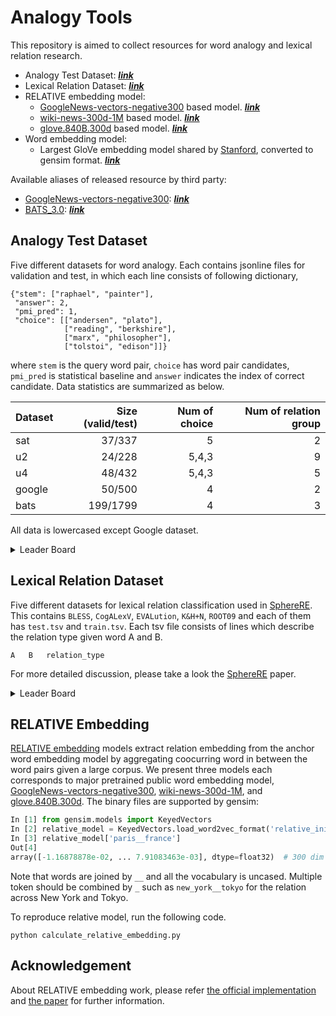 # Analogy Tools 
This repository is aimed to collect resources for word analogy and lexical relation research.
- Analogy Test Dataset: [***link***](https://github.com/asahi417/AnalogyTools/releases/download/0.0.0/analogy_test_dataset.tar.gz)
- Lexical Relation Dataset: [***link***](https://github.com/asahi417/AnalogyTools/releases/download/0.0.0/lexical_relation_dataset.tar.gz)
- RELATIVE embedding model:
    - [GoogleNews-vectors-negative300](https://drive.google.com/file/d/0B7XkCwpI5KDYNlNUTTlSS21pQmM/edit) based model. [***link***](https://github.com/asahi417/AnalogyTools/releases/download/0.0.0/relative_init.w2v.bin.tar.gz)
    - [wiki-news-300d-1M](https://fasttext.cc/docs/en/english-vectors.html) based model. [***link***](https://github.com/asahi417/AnalogyTools/releases/download/0.0.0/relative_init.fasttext.bin.tar.gz)
    - [glove.840B.300d](https://nlp.stanford.edu/projects/glove/) based model. [***link***](https://github.com/asahi417/AnalogyTools/releases/download/0.0.0/relative_init.glove.bin.tar.gz)
- Word embedding model:
    - Largest GloVe embedding model shared by [Stanford](https://nlp.stanford.edu/projects/glove/), converted to gensim format. [***link***](https://drive.google.com/file/d/1DbLuxwDlTRDbhBroOVgn2_fhVUQAVIqN/view?usp=sharing)

Available aliases of released resource by third party:
- [GoogleNews-vectors-negative300](https://drive.google.com/file/d/0B7XkCwpI5KDYNlNUTTlSS21pQmM/edit): [***link***](https://github.com/asahi417/AnalogyTools/releases/download/0.0.0/GoogleNews-vectors-negative300.bin.gz)
- [BATS_3.0](https://vecto.space/projects/BATS/): [***link***](https://github.com/asahi417/AnalogyTools/releases/download/0.0.0/BATS_3.0.zip)

## Analogy Test Dataset
Five different datasets for word analogy. Each contains jsonline files for validation and test, in which each line consists of following dictionary,
```
{"stem": ["raphael", "painter"],
 "answer": 2,
 "pmi_pred": 1,
 "choice": [["andersen", "plato"],
            ["reading", "berkshire"],
            ["marx", "philosopher"],
            ["tolstoi", "edison"]]}
``` 
where `stem` is the query word pair, `choice` has word pair candidates, `pmi_pred` is statistical baseline
and `answer` indicates the index of correct candidate. Data statistics are summarized as below.

| Dataset | Size (valid/test) | Num of choice | Num of relation group |
|---------|---------:|--------------:|----------------------:|
| sat     | 37/337   | 5             | 2                     |
| u2      | 24/228   | 5,4,3         | 9                     |
| u4      | 48/432   | 5,4,3         | 5                     |
| google  | 50/500   | 4             | 2                     |
| bats    | 199/1799 | 4             | 3                     |

All data is lowercased except Google dataset.

<details><summary>Leader Board</summary>

To get word embedding baseline, 
```shell script
pytho analogy_test.py
```
</details>


## Lexical Relation Dataset
Five different datasets for lexical relation classification used in [SphereRE](https://www.aclweb.org/anthology/P19-1169/).
This contains `BLESS`, `CogALexV`, `EVALution`, `K&H+N`, `ROOT09` and each of them has `test.tsv` and `train.tsv`.
Each tsv file consists of lines which describe the relation type given word A and B. 
```
A   B   relation_type
```
For more detailed discussion, please take a look the [SphereRE](https://www.aclweb.org/anthology/P19-1169/) paper.

<details><summary>Leader Board</summary>

To get word embedding baseline, 
```shell script
pytho lexical_relation.py
```

</details>
 

## RELATIVE Embedding
[RELATIVE embedding](http://josecamachocollados.com/papers/relative_ijcai2019.pdf) models extract relation embedding from the anchor word embedding model 
by aggregating coocurring word in between the word pairs given a large corpus. We present three models each corresponds to major pretrained public word embedding model,
[GoogleNews-vectors-negative300](https://drive.google.com/file/d/0B7XkCwpI5KDYNlNUTTlSS21pQmM/edit), [wiki-news-300d-1M](https://fasttext.cc/docs/en/english-vectors.html), and [glove.840B.300d](https://nlp.stanford.edu/projects/glove/).
The binary files are supported by gensim:
```python
In [1] from gensim.models import KeyedVectors
In [2] relative_model = KeyedVectors.load_word2vec_format('relative_init.glove.bin', binary=True)
In [3] relative_model['paris__france']
Out[4] 
array([-1.16878878e-02, ... 7.91083463e-03], dtype=float32)  # 300 dim array
```
Note that words are joined by `__` and all the vocabulary is uncased. Multiple token should be combined by `_` such as 
`new_york__tokyo` for the relation across New York and Tokyo.

To reproduce relative model, run the following code.

```shell script
python calculate_relative_embedding.py
```

## Acknowledgement
About RELATIVE embedding work, please refer [the official implementation](https://github.com/pedrada88/relative) and
[the paper](http://josecamachocollados.com/papers/relative_ijcai2019.pdf) for further information.

